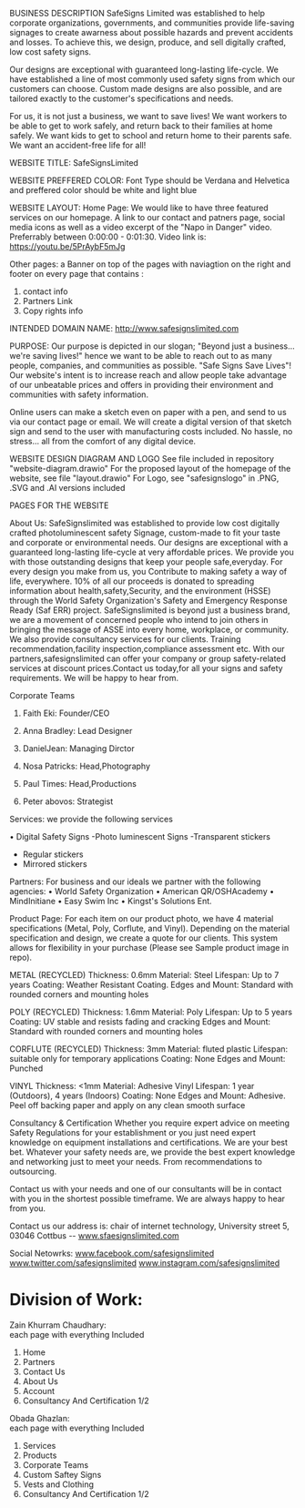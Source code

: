 BUSINESS DESCRIPTION
SafeSigns Limited was established to help corporate organizations, governments, and communities provide life-saving signages to create awarness about possible hazards and prevent accidents and losses. To achieve this, we design, produce, and sell digitally crafted, low cost safety signs.

Our designs are exceptional with guaranteed long-lasting life-cycle. We have established a line of most commonly used safety signs from which our customers can choose. Custom made designs are also possible, and are tailored exactly to the customer's specifications and needs.

For us, it is not just a business, we want to save lives! We want workers to be able to get to work safely, and return back to their families at home safely. We want kids to get to school and return home to their parents safe. We want an accident-free life for all!

WEBSITE TITLE:
SafeSignsLimited

WEBSITE PREFFERED COLOR:
Font Type should be Verdana and Helvetica
and preffered color should be white and light blue 

WEBSITE LAYOUT:
Home Page:
We would like to have three featured services on our homepage. A link to our contact and patners page, social media icons as well as a video excerpt of the "Napo in Danger" video. Preferrably between 0:00:00 - 0:01:30. Video link is: https://youtu.be/5PrAybF5mJg

Other pages:
a Banner on top of the pages  with naviagtion on the right and footer on every page that contains :
1. contact info
2. Partners Link
3. Copy rights info


INTENDED DOMAIN NAME:
http://www.safesignslimited.com

PURPOSE:
Our purpose is depicted in our slogan; "Beyond just a business... we're saving lives!" hence we want to be able to reach out to as many people, companies, and communities as possible. "Safe Signs Save Lives"! Our website's intent is to increase reach and allow people take advantage of our unbeatable prices and offers in providing their environment and communities with safety information.

Online users can make a sketch even on paper with a pen, and send to us via our contact page or email. We will create a digital version of that sketch sign and send to the user with manufacturing costs included. No hassle, no stress... all from the comfort of any digital device.


WEBSITE DESIGN DIAGRAM AND LOGO
See file included in repository "website-diagram.drawio"
For the proposed layout of the homepage of the website, see file "layout.drawio"
For Logo, see "safesignslogo" in .PNG, .SVG and .AI versions included

PAGES FOR THE WEBSITE

About Us: 
SafeSignslimited was established to provide low cost digitally crafted photoluminescent safety Signage, custom-made to fit your taste and corporate or environmental needs. Our designs are exceptional with a guaranteed long-lasting life-cycle at very affordable prices. We provide you with those outstanding designs that keep your people safe,everyday. For every design you make from us, you Contribute to making safety a way of life, everywhere. 10% of all our proceeds is donated to spreading information about health,safety,Security, and the environment (HSSE) through the World Safety Organization's Safety and Emergency Response Ready (Saf ERR) project. SafeSignslimited is beyond just a business brand, we are a movement of concerned people who intend to join others in bringing the message of ASSE into every home, workplace, or community. We also provide consultancy services for our clients. Training recommendation,facility inspection,compliance assessment etc. With our partners,safesignslimited can offer your company or group safety-related services at discount prices.Contact us today,for all your signs and safety requirements. We will be happy to hear from.<br>

Corporate Teams
1. Faith Eki: Founder/CEO
    
2. Anna Bradley: Lead Designer 

3. DanielJean: Managing Dirctor

4. Nosa Patricks: Head,Photography

5. Paul Times: Head,Productions
6. Peter abovos: Strategist


Services: we provide the following services 

• Digital Safety Signs
  -Photo luminescent Signs
  -Transparent stickers
   * Regular stickers
   * Mirrored stickers
   
Partners: For business and our ideals we partner with the following agencies:
• World Safety Organization
• American QR/OSHAcademy
• MindInitiane
• Easy Swim Inc
• Kingst's Solutions Ent.

Product Page:
For each item on our product photo, we have 4 material specifications (Metal, Poly, Corflute, and Vinyl). Depending on the material specification and design, we create a quote for our clients. This system allows for flexibility in your purchase (Please see Sample product image in repo).

METAL (RECYCLED) Thickness: 0.6mm Material: Steel Lifespan: Up to 7 years Coating: Weather Resistant Coating. Edges and Mount: Standard with rounded corners and mounting holes

POLY (RECYCLED) Thickness: 1.6mm Material: Poly Lifespan: Up to 5 years Coating: UV stable and resists fading and cracking Edges and Mount: Standard with rounded corners and mounting holes

CORFLUTE (RECYCLED) Thickness: 3mm Material: fluted plastic Lifespan: suitable only for temporary applications Coating: None Edges and Mount: Punched

VINYL Thickness: <1mm Material: Adhesive Vinyl Lifespan: 1 year (Outdoors), 4 years (Indoors) Coating: None Edges and Mount: Adhesive. Peel off backing paper and apply on any clean smooth surface

Consultancy & Certification
Whether you require expert advice on meeting Safety Regulations for your establishment or you just need expert knowledge on equipment installations and certifications. We are your best bet. Whatever your safety needs are, we provide the best expert knowledge and networking just to meet your needs. From recommendations to outsourcing.

Contact us with your needs and one of our consultants will be in contact with you in the shortest possible timeframe. We are always happy to hear from you.
  

Contact us
our address is: chair of internet technology, University street 5, 03046 Cottbus
-- www.sfaesignslimited.com

Social Netowrks: 
www.facebook.com/safesignslimited
www.twitter.com/safesignslimited
www.instagram.com/safesignslimited



Division of Work:
=======================================================

Zain Khurram Chaudhary:  
each page with everything Included  
1) Home
2) Partners
3) Contact Us
4) About Us
5) Account
6) Consultancy And Certification 1/2

Obada Ghazlan:  
each page with everything Included  
1) Services
2) Products
3) Corporate Teams
4) Custom Saftey Signs
5) Vests and Clothing
6) Consultancy And Certification 1/2

